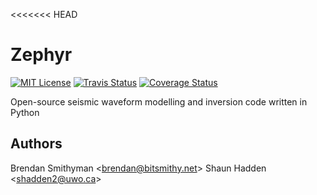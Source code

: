 <<<<<<< HEAD
# Zephyr

[![MIT License](https://img.shields.io/badge/license-MIT-blue.svg)](https://github.com/uwoseis/zephyr-cli/blob/master/LICENSE)
[![Travis Status](https://travis-ci.org/uwoseis/zephyr-cli.svg?branch=master)](https://travis-ci.org/uwoseis/zephyr-cli)
[![Coverage Status](https://coveralls.io/repos/uwoseis/zephyr-cli/badge.svg?branch=master&service=github)](https://coveralls.io/github/uwoseis/zephyr-cli?branch=master)

Open-source seismic waveform modelling and inversion code written in Python

## Authors

Brendan Smithyman <[brendan@bitsmithy.net](mailto:brendan@bitsmithy.net)>
Shaun Hadden <[shadden2@uwo.ca](mailto:shadden2@uwo.ca)>
